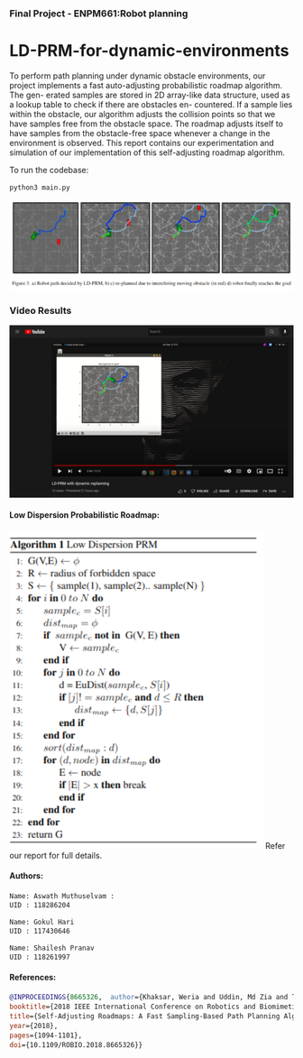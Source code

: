###   Final Project -  ENPM661:Robot planning
# LD-PRM-for-dynamic-environments

 To perform path planning under dynamic obstacle environments, our project implements a fast auto-adjusting probabilistic roadmap algorithm. The gen-
erated samples are stored in 2D array-like data structure, used as a lookup table to check if there are obstacles en- countered. If a sample lies within the obstacle, our algorithm adjusts the collision points so that we have samples free from the obstacle space. The roadmap adjusts itself
to have samples from the obstacle-free space whenever a change in the environment is observed. This report contains our experimentation and simulation of our implementation of this self-adjusting roadmap algorithm.


To run the codebase:

```
python3 main.py
```

![image](media/results.png)


### Video Results
 [![Video Results](media/thumbnail.png)](https://www.youtube.com/watch?v=7Sg9Q9SEjzQ "Video Results")


#### Low Dispersion Probabilistic Roadmap:

![algo](media/ldprmalgo.png)
Refer our report for full details.


#### Authors:
```
Name: Aswath Muthuselvam :
UID : 118286204
```
```
Name: Gokul Hari
UID : 117430646
```
```
Name: Shailesh Pranav
UID : 118261997
```

#### References:
```BibTeX
@INPROCEEDINGS{8665326,  author={Khaksar, Weria and Uddin, Md Zia and Torresen, Jim},  
booktitle={2018 IEEE International Conference on Robotics and Biomimetics (ROBIO)},   
title={Self-Adjusting Roadmaps: A Fast Sampling-Based Path Planning Algorithm for Navigation in Unknown Environments},   
year={2018}, 
pages={1094-1101},  
doi={10.1109/ROBIO.2018.8665326}}
```
